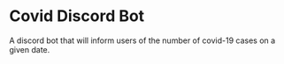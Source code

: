 # Covid Discord Bot
A discord bot that will inform users of the number of covid-19 cases on a given date.
